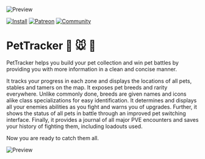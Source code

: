 ![Preview](http://jaliborc.com/media/addons/large/pettracker/map%20pets.jpg)

[![Install](http://img.shields.io/badge/install-curseforge-f16436)](https://www.curseforge.com/wow/addons/pettracker)
[![Patreon](http://img.shields.io/badge/news-patreon-ff424d)](https://www.patreon.com/jaliborc)
[![Community](http://img.shields.io/badge/community-discord-5865F2)](https://bit.ly/discord-jaliborc)

# PetTracker :dog: :mouse: :tiger:
PetTracker helps you build your pet collection and win pet battles by providing you with more information in a clean and concise manner.

It tracks your progress in each zone and displays the locations of all pets, stables and tamers on the map.
It exposes pet breeds and rarity everywhere. Unlike commonly done, breeds are given names and icons alike class specializations for easy identification.
It determines and displays all your enemies abilities as you fight and warns you of upgrades. Further, it shows the status of all pets in battle through an improved pet switching interface.
Finally, it provides a journal of all major PVE encounters and saves your history of fighting them, including loadouts used.

Now you are ready to catch them all.

![Preview](http://jaliborc.com/media/addons/large/pettracker/tracker.jpg)